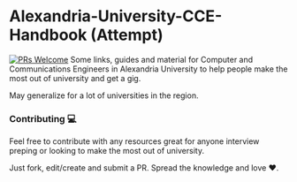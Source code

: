 # Alexandria-University-CCE-Handbook (Attempt)
[![PRs Welcome](https://img.shields.io/badge/PRs-welcome-brightgreen.svg?style=flat-square)](http://makeapullrequest.com)
Some links, guides and material for Computer and Communications Engineers in Alexandria University to help people make the most out of university and get a gig.

May generalize for a lot of universities in the region. 

### Contributing :computer:
Feel free to contribute with any resources great for anyone interview preping or looking to make the most out of university.

Just fork, edit/create and submit a PR. Spread the knowledge and love :heart:.
